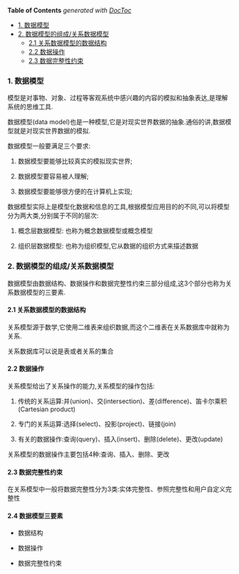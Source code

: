 <!-- START doctoc generated TOC please keep comment here to allow auto update -->
<!-- DON'T EDIT THIS SECTION, INSTEAD RE-RUN doctoc TO UPDATE -->
**Table of Contents**  *generated with [DocToc](https://github.com/thlorenz/doctoc)*

- [1. 数据模型](#1-%E6%95%B0%E6%8D%AE%E6%A8%A1%E5%9E%8B)
- [2. 数据模型的组成/关系数据模型](#2-%E6%95%B0%E6%8D%AE%E6%A8%A1%E5%9E%8B%E7%9A%84%E7%BB%84%E6%88%90%E5%85%B3%E7%B3%BB%E6%95%B0%E6%8D%AE%E6%A8%A1%E5%9E%8B)
  - [2.1 关系数据模型的数据结构](#21-%E5%85%B3%E7%B3%BB%E6%95%B0%E6%8D%AE%E6%A8%A1%E5%9E%8B%E7%9A%84%E6%95%B0%E6%8D%AE%E7%BB%93%E6%9E%84)
  - [2.2 数据操作](#22-%E6%95%B0%E6%8D%AE%E6%93%8D%E4%BD%9C)
  - [2.3 数据完整性约束](#23-%E6%95%B0%E6%8D%AE%E5%AE%8C%E6%95%B4%E6%80%A7%E7%BA%A6%E6%9D%9F)

<!-- END doctoc generated TOC please keep comment here to allow auto update -->

### 1. 数据模型

模型是对事物、对象、过程等客观系统中感兴趣的内容的模拟和抽象表达,是理解系统的思维工具.

数据模型(data model)也是一种模型,它是对现实世界数据的抽象.通俗的讲,数据模型就是对现实世界数据的模拟.

数据模型一般要满足三个要求:

1. 数据模型要能够比较真实的模拟现实世界;

2. 数据模型要容易被人理解;

3. 数据模型要能够很方便的在计算机上实现;

数据模型实际上是模型化数据和信息的工具,根据模型应用目的的不同,可以将模型分为两大类,分别属于不同的层次:

1. 概念层数据模型: 也称为概念数据模型或概念模型

2. 组织层数据模型: 也称为组织模型,它从数据的组织方式来描述数据

### 2. 数据模型的组成/关系数据模型

数据模型由数据结构、数据操作和数据完整性约束三部分组成,这3个部分也称为关系数据模型的三要素.

#### 2.1 关系数据模型的数据结构

关系模型源于数学,它使用二维表来组织数据,而这个二维表在关系数据库中就称为关系.

关系数据库可以说是表或者关系的集合

#### 2.2 数据操作

关系模型给出了关系操作的能力,关系模型的操作包括:

1. 传统的关系运算:并(union)、交(intersection)、差(difference)、笛卡尔乘积(Cartesian product)

2. 专门的关系运算:选择(select)、投影(project)、链接(join)

3. 有关的数据操作:查询(query)、插入(insert)、删除(delete)、更改(update)

关系模型的数据操作主要包括4种:查询、插入、删除、更改

#### 2.3 数据完整性约束

在关系模型中一般将数据完整性分为3类:实体完整性、参照完整性和用户自定义完整性

#### 2.4 数据模型三要素

- 数据结构

- 数据操作

- 数据完整性约束